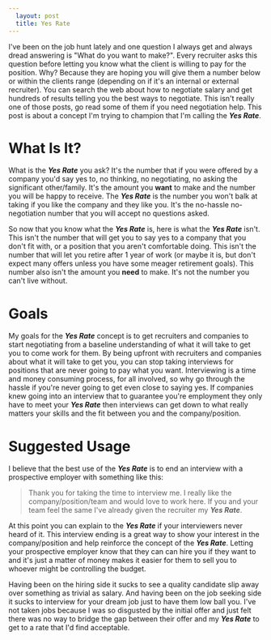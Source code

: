 ```yaml
---
  layout: post
  title: Yes Rate
---
```


I've been on the job hunt lately and one question I always get and always dread answering is "What do you want to make?".  Every recruiter asks this  question before letting you know what the client is willing to pay for the position.  Why?  Because they are hoping you will give them a number below or within the clients range (depending on if it's an internal or external recruiter).  You can search the web about how to negotiate salary and get hundreds of results telling you the best ways to negotiate.  This isn't really one of those posts, go read some of them if you need negotiation help.  This post is about a concept I'm trying to champion that I'm calling the ***Yes Rate***.

# What Is It?

What is the ***Yes Rate*** you ask?  It's the number that if you were offered by a company you'd say yes to, no thinking, no negotiating, no asking the significant other/family.  It's the amount you **want** to make and the number you will be happy to receive.   The ***Yes Rate*** is the number you won't balk at taking if you like the company and they like you.  It's the no-hassle no-negotiation number that you will accept no questions asked.

So now that you know what the ***Yes Rate*** is, here is what the ***Yes Rate*** isn't.  This isn't the number that will get you to say yes to a company that you don't fit with, or a position that you aren't comfortable doing.  This isn't the number that will let you retire after 1 year of work (or maybe it is, but don't expect many offers unless you have some meager retirement goals).  This number also isn't the  amount you **need** to make.  It's not the number you can't live without.

# Goals

My goals for the ***Yes Rate*** concept is to get recruiters and companies to start negotiating from a baseline understanding of what it will  take to get you to come work for them.  By being upfront with recruiters and companies about what it will take to get you, you can stop taking interviews for positions that are never going to pay what you want.  Interviewing is a time and money consuming process, for all involved, so why go through the hassle if you're never going to get even close to saying yes.  If companies knew going into an interview that to guarantee you're employment they only have to meet your ***Yes Rate*** then interviews can get down to what really matters your skills and the fit between you and the company/position.

# Suggested Usage

I believe that the best use of the ***Yes Rate*** is to end an interview with a prospective employer with something like this:

> Thank you for taking the time to interview me.  I really like the company/position/team and would love to work here.  If you and your team feel the same I've already given the recruiter my ***Yes Rate***.

At this point you can explain to the ***Yes Rate*** if your interviewers never heard of it.  This interview ending is a great way to show your interest  in the company/position and help reinforce the concept of the ***Yes Rate***.  Letting your prospective employer know that they can can hire you if they want to and it's just a matter of money makes it easier for them to sell you to whoever might be controlling the budget.  

Having been on the hiring side it sucks to see a quality candidate slip away over something as trivial as salary.  And having been on the job seeking side it sucks to interview for your dream job just to have them low ball you.  I've not taken jobs because I was so disgusted by the initial offer and just felt there was no way to bridge the gap between their offer and my ***Yes Rate*** to get to a rate that I'd find acceptable.
